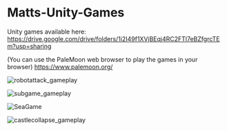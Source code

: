 # Matts-Unity-Games

Unity games available here:
https://drive.google.com/drive/folders/1i2I49f1XVjBEqj4RC2FTl7eBZfgrcTEm?usp=sharing

(You can use the PaleMoon web browser to play the games in your browser)
https://www.palemoon.org/


![robotattack_gameplay](https://user-images.githubusercontent.com/859222/138619361-2e8d930e-62b8-4577-baca-013f34ce45f1.png)


![subgame_gameplay](https://user-images.githubusercontent.com/859222/138619142-ed86ec48-67ac-4350-a1fc-ca34e168494b.png)

![SeaGame](https://user-images.githubusercontent.com/859222/190283771-80519499-de15-44a0-81a3-5505a6009862.jpg)


![castlecollapse_gameplay](https://user-images.githubusercontent.com/859222/138619153-d568b70d-595c-413e-9e1f-de7ad62a3829.png)


